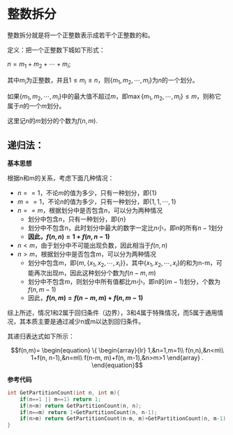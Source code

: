 # 整数拆分

整数拆分就是将一个正整数表示成若干个正整数的和。

定义：把一个正整数下城如下形式：

$n = m_1+m_2+\cdots+m_i$;

其中$m_i$为正整数，并且$1\leq m_i\leq n$，则$\{m_1, m_2,\cdots,m_i\}$为$n$的一个划分。

如果$\{m_1, m_2,\cdots,m_i\}$中的最大值不超过$m$，即$\max\{m_1,m_2,\cdots,m_i\}\leq m$，则称它属于$n$的一个$m$划分。

这里记$n$的$m$划分的个数为$f(n, m)$.

## 递归法：

**基本思想**

根据n和m的关系，考虑下面几种情况：

* $n==1$，不论$m$的值为多少，只有一种划分，即$\{1\}$
* $m==1$，不论$n$的值为多少，只有一种划分，即$\{1,1,\cdots,1\}$
* $n==m$，根据划分中是否包含$n$，可以分为两种情况
  * 划分中包含$n$，只有一种划分，即$\{n\}$
  * 划分中不包含$n$，此时划分中最大的数字一定比$n$小，即$n$的所有$n-1$划分
  * **因此，$f(n,n)=1+f(n,n-1)$**
* $n<m$，由于划分中不可能出现负数，因此相当于$f(n,n)$
* $n>m$，根据划分中是否包含$m$，可以分为两种情况
  * 划分中包含$m$，即$\{m, \{x_1,x_2,\cdots,x_i\}\}$，其中$\{x_1,x_2,\cdots,x_i\}$的和为n-m，可能再次出现m，因此这种划分个数为$f(n-m, m)$
  * 划分中不包含$m$，则划分中所有值都比$m$小，即$n$的$(m-1)$划分，个数为$f(n, m-1)$
  * 因此，**$f(n, m)=f(n-m, m)+f(n, m-1)$**

综上所述，情况1和2属于回归条件（边界），3和4属于特殊情况，而5属于通用情况，其本质主要是通过减少n或m以达到回归条件。

其递归表达式如下所示：

$$f(n,m)=
\begin{equation}
\{
	\begin{array}{lr}
	1,&n=1,m=1\\
	f(n,n),&n<m\\
	1+f(n, n-1),&n=m\\
	f(n-m, m)+f(n, m-1),&n>m>1
	\end{array}
.
\end{equation}$$

**参考代码**
```c++
int GetPartitionCount(int n, int m){
    if(n==1 || m==1) return 1;
    if(n<m) return GetPartitionCount(n, n);
    if(n==m) return 1+GetPartitionCount(n, n-1);
    if(n>m) return GetPartitionCount(n-m, m)+GetPartitionCount(n, m-1);
}
```

